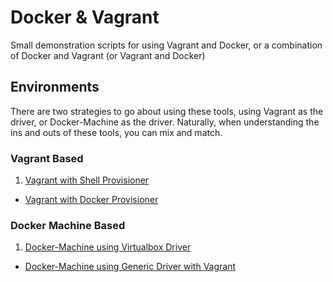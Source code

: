 # **Docker & Vagrant**

Small demonstration scripts for using Vagrant and Docker, or a combination of Docker and Vagrant (or Vagrant and Docker)

## **Environments**

There are two strategies to go about using these tools, using Vagrant as the driver, or Docker-Machine as the driver.  Naturally, when understanding the ins and outs of these tools, you can mix and match.

### **Vagrant Based**
1. [Vagrant with Shell Provisioner](vagrant-provision-shell/README.md)
- [Vagrant with Docker Provisioner](vagrant-provision-docker/README.md)

### **Docker Machine Based**
1. [Docker-Machine using Virtualbox Driver](vagrant-provision-shell/README.md)
- [Docker-Machine using Generic Driver with Vagrant](machine-vagrant/README.md)
